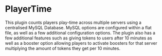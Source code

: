 # PlayerTime
This plugin counts players play-time across multiple servers using a centralised MySQL Database.
MySQL options are configured within a flat file, as well as a few additional configuration options.
The plugin also has a few additional features such as giving tokens to users after 10 minutes as well as a booster option allowing players to activate boosters for that server multiplying the amount of tokens they get per 10 minutes.

